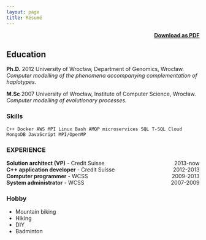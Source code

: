 ```yaml
---
layout: page
title: Résumé
---
```


<span style="float: right; "><a href="{{ '/assets/WojciechWaga.pdf' | prepend: site.baseurl }}"><strong>Download as PDF</strong></a> </span>
<br>

## Education
**Ph.D.** 2012 University of Wrocław, Department of Genomics, Wrocław. *Computer modelling of the phenomena accompanying complementation of haplotypes.*

**M.Sc** 2007 University of Wrocław, Institute of Computer Science, Wrocław. *Computer modelling of evolutionary processes.*


### Skills
``` C++ Docker AWS MPI Linux Bash AMQP microservices SQL T-SQL Cloud MongoDB JavaScript MPI/OpenMP ``` 

### EXPERIENCE

**Solution architect (VP)** - Credit Suisse <span style="float: right; ">2013-now</span>  
**C++ application developer** - Credit Suisse <span style="float: right; ">2012-2013</span>  
**Computer programmer** - WCSS <span style="float: right; ">2009-2013</span>  
**System administrator** - WCSS <span style="float: right; ">2007-2009</span>  


### Hobby
 * Mountain biking
 * Hiking
 * DIY
 * Badminton
